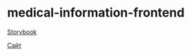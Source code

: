 # medical-information-frontend

[Storybook](https://medical-information.github.io/medical-information-frontend/)

[Сайт](https://stethoscope-portal.ru/)

